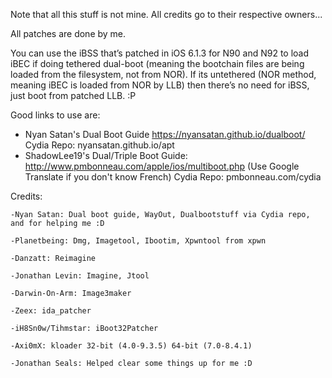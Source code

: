 Note that all this stuff is not mine. All credits go to their respective owners...

All patches are done by me.

You can use the iBSS that’s patched in iOS 6.1.3 for N90 and N92 to load iBEC if doing tethered dual-boot (meaning the bootchain files are being loaded from the filesystem, not from NOR). If its untethered (NOR method, meaning iBEC is loaded from NOR by LLB) then there’s no need for iBSS, just boot from patched LLB. :P

Good links to use are: 
  - Nyan Satan's Dual Boot Guide https://nyansatan.github.io/dualboot/ Cydia Repo: nyansatan.github.io/apt
  - ShadowLee19's Dual/Triple Boot Guide: http://www.pmbonneau.com/apple/ios/multiboot.php (Use Google Translate if you don't know French) Cydia Repo: pmbonneau.com/cydia
  
  Credits:
  
	-Nyan Satan: Dual boot guide, WayOut, Dualbootstuff via Cydia repo, and for helping me :D
	
	-Planetbeing: Dmg, Imagetool, Ibootim, Xpwntool from xpwn
	
	-Danzatt: Reimagine

	-Jonathan Levin: Imagine, Jtool

	-Darwin-On-Arm: Image3maker

	-Zeex: ida_patcher

	-iH8Sn0w/Tihmstar: iBoot32Patcher
	
	-Axi0mX: kloader 32-bit (4.0-9.3.5) 64-bit (7.0-8.4.1)
	
	-Jonathan Seals: Helped clear some things up for me :D
